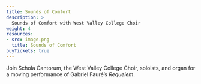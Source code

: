 ```yaml
---
title: Sounds of Comfort
description: >
  Sounds of Comfort with West Valley College Choir
weight: 4
resources:
- src: image.png
  title: Sounds of Comfort
buyTickets: true
---
```


Join Schola Cantorum, the West Valley College Choir, soloists, and organ for a
moving performance of Gabriel Faur&eacute;&rsquo;s _Requeiem_.

